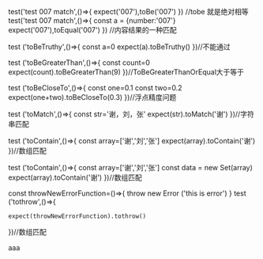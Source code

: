 test('test 007 match',()=>{
    expect('007'),toBe('007')
})
//tobe 就是绝对相等
test('test 007 match',()=>{
   const a = {number:'007'}
    expect('007'),toEqual('007')
})
//内容结果的一种匹配
 
test ('toBeTruthy',()=>{
    const a=0
    expect(a).toBeTruthy()
})//不能通过

test ('toBeGreaterThan',()=>{
    const count=0
    expect(count).toBeGreaterThan(9)
})//ToBeGreaterThanOrEqual大于等于 

test ('toBeCloseTo',()=>{
    const one=0.1
    const two=0.2
    expect(one+two).toBeCloseTo(0.3)
})//浮点精度问题

test ('toMatch',()=>{
    const str='谢，刘，张'
    expect(str).toMatch('谢')
})//字符串匹配

test ('toContain',()=>{
    const array=['谢','刘','张']
    expect(array).toContain('谢')
})//数组匹配

test ('toContain',()=>{
    const array=['谢','刘','张']
    const data = new Set(array)
    expect(array).toContain('谢')
})//数组匹配


const throwNewErrorFunction=()=>{
    throw new Error ('this is error')
}
test ('tothrow',()=>{
  
    expect(throwNewErrorFunction).tothrow()
})//数组匹配

aaa